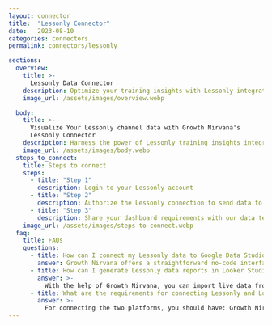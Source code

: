 ```yaml
---
layout: connector
title:  "Lessonly Connector"
date:   2023-08-10
categories: connectors
permalink: connectors/lessonly

sections:
  overview:
    title: >-
      Lessonly Data Connector
    description: Optimize your training insights with Lessonly integration. Seamlessly merge training data from Lessonly with Looker Studio's analytical capabilities, unlocking insights that drive employee development strategies, learning engagement, and operational excellence.
    image_url: /assets/images/overview.webp

  body:
    title: >-
      Visualize Your Lessonly channel data with Growth Nirvana's
      Lessonly Connector
    description: Harness the power of Lessonly training insights integrated into Looker Studio for strategic learning and development decisions.
    image_url: /assets/images/body.webp
  steps_to_connect:
    title: Steps to connect
    steps:
      - title: "Step 1"
        description: Login to your Lessonly account
      - title: "Step 2"
        description: Authorize the Lessonly connection to send data to Growth Nirvana
      - title: "Step 3"
        description: Share your dashboard requirements with our data team. We will build the report for you.
    image_url: /assets/images/steps-to-connect.webp
  faq:
    title: FAQs
    questions:
      - title: How can I connect my Lessonly data to Google Data Studio/Looker Studio?
        answer: Growth Nirvana offers a straightforward no-code interface to connect to Lessonly data sources.
      - title: How can I generate Lessonly data reports in Looker Studio?
        answer: >-
          With the help of Growth Nirvana, you can import live data from Lessonly into Looker Studio. These data can be viewed in charts, tables, and dashboards to generate branded reports that can be shared instantly.
      - title: What are the requirements for connecting Lessonly and Looker Studio?
        answer: >-
          For connecting the two platforms, you should have: Growth Nirvana Account and Lessonly Ads Account
---
```

